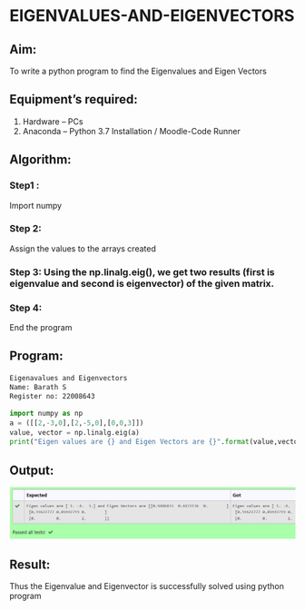 # EIGENVALUES-AND-EIGENVECTORS
## Aim:
To write a python program to find the Eigenvalues and Eigen Vectors
## Equipment’s required:
1. 	Hardware – PCs
2. 	Anaconda – Python 3.7 Installation / Moodle-Code Runner
## Algorithm:
### Step1 :
Import numpy
### Step 2: 
Assign the values to the arrays created
### Step 3: Using the np.linalg.eig(),  we get two results (first is eigenvalue and second is eigenvector) of the given matrix.
### Step 4: 
End the program

## Program:
```
Eigenavalues and Eigenvectors
Name: Barath S
Register no: 22008643
```
```python
import numpy as np
a = ([[2,-3,0],[2,-5,0],[0,0,3]])
value, vector = np.linalg.eig(a)
print("Eigen values are {} and Eigen Vectors are {}".format(value,vector))
```

## Output:
![model](output.png)
## Result:
Thus the Eigenvalue and Eigenvector is successfully solved using python program
